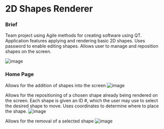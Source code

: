 # 2D Shapes Renderer
### Brief
Team project using Agile methods for creating software using QT. Application features applying and rendering basic 2D shapes. Uses password to enable editing shapes. Allows user to manage and reposition shapes on the screen. 

![image](https://user-images.githubusercontent.com/86510695/171991292-8447508e-1d90-4c60-a32b-14b2236a4557.png)

### Home Page
Allows for the addition of shapes into the screen
![image](https://user-images.githubusercontent.com/86510695/171991458-7708ade5-0af3-4efb-b852-ae285fd2782c.png)

Allows for the repositioning of a chosen shape already being rendered on the screen. Each shape is given an ID #, which the user may use to select the desired shape to move. Uses coordinates to determine where to place the shape.
![image](https://user-images.githubusercontent.com/86510695/171991514-da341545-a450-40ff-afdd-12c8084385ab.png)

Allows for the removal of a selected shape 
![image](https://user-images.githubusercontent.com/86510695/171991528-f7933c5d-41e6-448e-b0d3-2bbd65854bfd.png)
